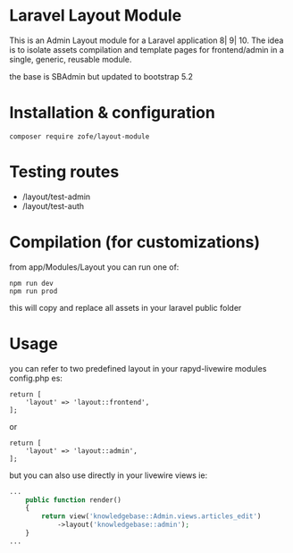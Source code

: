 # Laravel Layout Module

This is an Admin Layout module for a Laravel application 8| 9| 10.
The idea is to isolate assets compilation and template pages for frontend/admin in a single, generic, reusable module.

the base is SBAdmin but updated to bootstrap 5.2


# Installation & configuration

```
composer require zofe/layout-module
```


# Testing routes

- /layout/test-admin
- /layout/test-auth



# Compilation (for customizations)

from app/Modules/Layout you can run one of: 
```
npm run dev 
npm run prod 
```

this will copy and replace all assets in your laravel public folder


# Usage
you can refer to two predefined layout in your rapyd-livewire modules config.php es:
```
return [
    'layout' => 'layout::frontend',
];
```
or
```
return [
    'layout' => 'layout::admin',
];
```

but you can also use directly in your livewire views ie:

```php
...
    public function render()
    {
        return view('knowledgebase::Admin.views.articles_edit')
            ->layout('knowledgebase::admin');
    }
...
```
